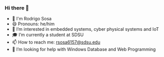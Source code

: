 ### Hi there 👋
- 👋 I'm Rodrigo Sosa
- 😄 Pronouns: he/him
- 🔭  I’m interested in embedded systems, cyber physical systems and IoT
- 🎓 I’m currently a student at SDSU
- 📫 How to reach me: rsosa6157@sdsu.edu
- 🤔 I’m looking for help with Windows Database and Web Programming
<!--
**Rodr1goS/Rodr1goS** is a ✨ _special_ ✨ repository because its `README.md` (this file) appears on your GitHub profile.

Here are some ideas to get you started:

- 🔭 I’m currently working on ...
- 🌱 I’m currently learning ...
- 👯 I’m looking to collaborate on ...
- 🤔 I’m looking for help with ...
- 💬 Ask me about ...
- 📫 How to reach me: ...
- 😄 Pronouns: ...
- ⚡ Fun fact: ...
-->
